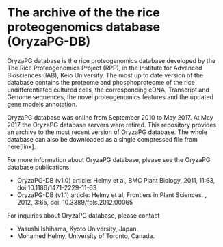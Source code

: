 # The archive of the the rice proteogenomics database (OryzaPG-DB)

OryzaPG database is the rice proteogenomics database developed by the The Rice Proteogenomics Project (RPP), in the Institute for Advanced Biosciences (IAB), Keio University. The most up to date version of the database contains the proteome and phosphoproteome of the rice undifferentiated cultured cells, the corresponding cDNA, Transcript and Genome sequences, the novel proteogenomics features and the updated gene models annotation.

OryzaPG database was online from September 2010 to May 2017. At May 2017 the OryzaPG database servers were retired. This repository provides an archive to the most recent version of OryzaPG database. The whole database can also be downloaded as a single compressed file from here[link]. 

For more information about OryzaPG database, please see the OryzaPG database publications:
- OryzaPG-DB (v1.0) article: Helmy et al, BMC Plant Biology, 2011, 11:63, doi:10.1186/1471-2229-11-63
- OryzaPG-DB (v1.1) article: Helmy et al, Frontiers in Plant Sciences. , 2012, 3:65, doi: 10.3389/fpls.2012.00065

For inquiries about OryzaPG database, please contact
- Yasushi Ishihama, Kyoto University, Japan.
- Mohamed Helmy, University of Toronto, Canada. 



